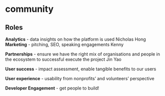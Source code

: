 # community
## Roles
**Analytics** - data insights on how the platform is used
Nicholas Hong
**Marketing** - pitching, SEO, speaking engagements
Kenny

**Partnerships** - ensure we have the right mix of organisations and people in the ecosystem to successful execute the project
Jin Yao

**User success** - impact assessment, enable tangible benefits to our users

**User experience** - usability from nonprofits’ and volunteers’ perspective

**Developer Engagement** - get people to build!
